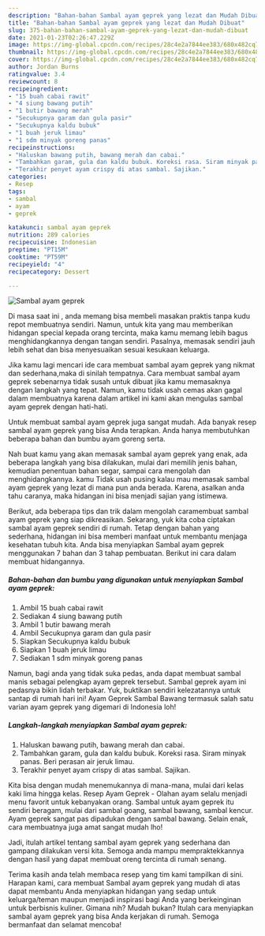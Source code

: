 ```yaml
---
description: "Bahan-bahan Sambal ayam geprek yang lezat dan Mudah Dibuat"
title: "Bahan-bahan Sambal ayam geprek yang lezat dan Mudah Dibuat"
slug: 375-bahan-bahan-sambal-ayam-geprek-yang-lezat-dan-mudah-dibuat
date: 2021-01-23T02:26:47.229Z
image: https://img-global.cpcdn.com/recipes/28c4e2a7844ee383/680x482cq70/sambal-ayam-geprek-foto-resep-utama.jpg
thumbnail: https://img-global.cpcdn.com/recipes/28c4e2a7844ee383/680x482cq70/sambal-ayam-geprek-foto-resep-utama.jpg
cover: https://img-global.cpcdn.com/recipes/28c4e2a7844ee383/680x482cq70/sambal-ayam-geprek-foto-resep-utama.jpg
author: Jordan Burns
ratingvalue: 3.4
reviewcount: 8
recipeingredient:
- "15 buah cabai rawit"
- "4 siung bawang putih"
- "1 butir bawang merah"
- "Secukupnya garam dan gula pasir"
- "Secukupnya kaldu bubuk"
- "1 buah jeruk limau"
- "1 sdm minyak goreng panas"
recipeinstructions:
- "Haluskan bawang putih, bawang merah dan cabai."
- "Tambahkan garam, gula dan kaldu bubuk. Koreksi rasa. Siram minyak panas. Beri perasan air jeruk limau."
- "Terakhir penyet ayam crispy di atas sambal. Sajikan."
categories:
- Resep
tags:
- sambal
- ayam
- geprek

katakunci: sambal ayam geprek 
nutrition: 289 calories
recipecuisine: Indonesian
preptime: "PT15M"
cooktime: "PT59M"
recipeyield: "4"
recipecategory: Dessert

---
```



![Sambal ayam geprek](https://img-global.cpcdn.com/recipes/28c4e2a7844ee383/680x482cq70/sambal-ayam-geprek-foto-resep-utama.jpg)

Di masa  saat ini , anda memang bisa membeli masakan praktis tanpa kudu repot membuatnya sendiri. Namun, untuk kita yang mau memberikan hidangan special kepada orang tercinta, maka kamu memang lebih bagus menghidangkannya dengan tangan sendiri. Pasalnya, memasak sendiri jauh lebih sehat dan bisa menyesuaikan sesuai kesukaan keluarga.

Jika kamu lagi mencari ide cara membuat sambal ayam geprek yang nikmat dan sederhana,maka di sinilah tempatnya. Cara membuat sambal ayam geprek  sebenarnya tidak susah untuk dibuat jika kamu memasaknya dengan langkah yang tepat. Namun, kamu tidak usah cemas akan gagal dalam membuatnya 
karena dalam artikel ini kami akan mengulas sambal ayam geprek dengan hati-hati.  

Untuk membuat sambal ayam geprek juga sangat mudah. Ada banyak resep sambal ayam geprek yang bisa Anda terapkan. Anda hanya membutuhkan beberapa bahan dan bumbu ayam goreng serta.

Nah buat kamu yang akan memasak sambal ayam geprek yang enak, ada beberapa langkah yang bisa dilakukan, mulai dari memilih jenis bahan, kemudian penentuan bahan segar, sampai cara mengolah dan menghidangkannya. kamu Tidak usah pusing kalau mau memasak sambal ayam geprek yang lezat di mana pun anda berada. Karena, asalkan anda  tahu caranya, maka hidangan ini bisa menjadi sajian yang istimewa.

Berikut, ada beberapa tips dan trik dalam mengolah caramembuat sambal ayam geprek yang siap dikreasikan. Sekarang, yuk kita coba ciptakan sambal ayam geprek sendiri di rumah. Tetap dengan bahan yang sederhana, hidangan ini bisa memberi manfaat untuk membantu menjaga kesehatan tubuh kita. Anda bisa menyiapkan Sambal ayam geprek menggunakan 7 bahan dan 3 tahap pembuatan. Berikut ini cara dalam membuat hidangannya.

<!--inarticleads1-->

##### Bahan-bahan dan bumbu yang digunakan untuk menyiapkan Sambal ayam geprek:

1. Ambil 15 buah cabai rawit
1. Sediakan 4 siung bawang putih
1. Ambil 1 butir bawang merah
1. Ambil Secukupnya garam dan gula pasir
1. Siapkan Secukupnya kaldu bubuk
1. Siapkan 1 buah jeruk limau
1. Sediakan 1 sdm minyak goreng panas


Namun, bagi anda yang tidak suka pedas, anda dapat membuat sambal manis sebagai pelengkap ayam geprek tersebut. Sambal geprek ayam ini pedasnya bikin lidah terbakar. Yuk, buktikan sendiri kelezatannya untuk santap di rumah hari ini! Ayam Geprek Sambal Bawang termasuk salah satu varian ayam geprek yang digemari di Indonesia loh! 

<!--inarticleads2-->

##### Langkah-langkah menyiapkan Sambal ayam geprek:

1. Haluskan bawang putih, bawang merah dan cabai.
1. Tambahkan garam, gula dan kaldu bubuk. Koreksi rasa. Siram minyak panas. Beri perasan air jeruk limau.
1. Terakhir penyet ayam crispy di atas sambal. Sajikan.


Kita bisa dengan mudah menemukannya di mana-mana, mulai dari kelas kaki lima hingga kelas. Resep Ayam Geprek - Olahan ayam selalu menjadi menu favorit untuk kebanyakan orang. Sambal untuk ayam geprek itu sendiri beragam, mulai dari sambal goang, sambal bawang, sambal kencur. Ayam geprek sangat pas dipadukan dengan sambal bawang. Selain enak, cara membuatnya juga amat sangat mudah lho! 

Jadi, itulah artikel tentang  sambal ayam geprek  yang sederhana dan gampang dilakukan versi kita. Semoga anda mampu mempraktekkannya dengan hasil yang dapat membuat oreng tercinta di rumah senang. 

Terima kasih anda telah membaca resep yang tim kami tampilkan di sini. Harapan kami, cara membuat  Sambal ayam geprek yang mudah di atas dapat membantu Anda menyiapkan hidangan yang sedap untuk keluarga/teman maupun menjadi inspirasi bagi Anda yang berkeinginan untuk berbisnis kuliner. Gimana nih? Mudah bukan? Itulah cara menyiapkan sambal ayam geprek yang bisa Anda kerjakan di rumah. Semoga bermanfaat dan selamat mencoba!


